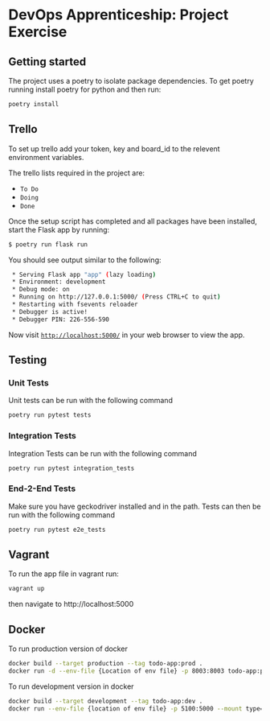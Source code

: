 # DevOps Apprenticeship: Project Exercise

## Getting started

The project uses a poetry to isolate package dependencies. To get poetry running install poetry for python and then run:

```bash
poetry install
```

## Trello

To set up trello add your token, key and board_id to the relevent environment variables.

The trello lists required in the project are:
- `To Do`
- `Doing`
- `Done`

Once the setup script has completed and all packages have been installed, start the Flask app by running:
```bash
$ poetry run flask run
```

You should see output similar to the following:
```bash
 * Serving Flask app "app" (lazy loading)
 * Environment: development
 * Debug mode: on
 * Running on http://127.0.0.1:5000/ (Press CTRL+C to quit)
 * Restarting with fsevents reloader
 * Debugger is active!
 * Debugger PIN: 226-556-590
```
Now visit [`http://localhost:5000/`](http://localhost:5000/) in your web browser to view the app.

## Testing

### Unit Tests

Unit tests can be run with the following command

```bash
poetry run pytest tests
```

### Integration Tests

Integration Tests can be run with the following command

```bash
poetry run pytest integration_tests
```

### End-2-End Tests

Make sure you have geckodriver installed and in the path.
Tests can then be run with the following command

```bash
poetry run pytest e2e_tests
```

## Vagrant

To run the app file in vagrant run:
```bash
vagrant up
```

then navigate to http://localhost:5000

## Docker
To run production version of docker

```bash
docker build --target production --tag todo-app:prod .
docker run -d --env-file {Location of env file} -p 8003:8003 todo-app:prod
```

To run development version in docker

```bash
docker build --target development --tag todo-app:dev .
docker run --env-file {location of env file} -p 5100:5000 --mount type=bind,source="{location of the todo_app folder}",target=/app/todo_app todo-app:dev
```
